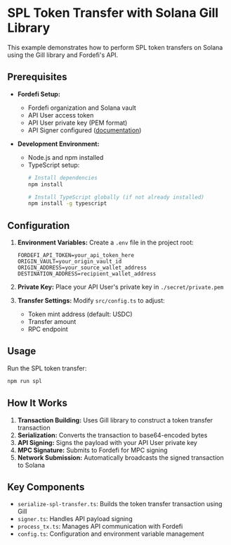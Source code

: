 # SPL Token Transfer with Solana Gill Library

This example demonstrates how to perform SPL token transfers on Solana using the Gill library and Fordefi's API.

## Prerequisites

- **Fordefi Setup:**
  - Fordefi organization and Solana vault
  - API User access token
  - API User private key (PEM format)
  - API Signer configured ([documentation](https://docs.fordefi.com/developers/program-overview))

- **Development Environment:**
  - Node.js and npm installed
  - TypeScript setup:
    ```bash
    # Install dependencies
    npm install
    
    # Install TypeScript globally (if not already installed)
    npm install -g typescript
    ```

## Configuration

1. **Environment Variables:**
   Create a `.env` file in the project root:
   ```env
   FORDEFI_API_TOKEN=your_api_token_here
   ORIGIN_VAULT=your_origin_vault_id
   ORIGIN_ADDRESS=your_source_wallet_address
   DESTINATION_ADDRESS=recipient_wallet_address
   ```

2. **Private Key:**
   Place your API User's private key in `./secret/private.pem`

3. **Transfer Settings:**
   Modify `src/config.ts` to adjust:
   - Token mint address (default: USDC)
   - Transfer amount
   - RPC endpoint

## Usage

Run the SPL token transfer:

```bash
npm run spl
```

## How It Works

1. **Transaction Building:** Uses Gill library to construct a token transfer transaction
2. **Serialization:** Converts the transaction to base64-encoded bytes
3. **API Signing:** Signs the payload with your API User private key
4. **MPC Signature:** Submits to Fordefi for MPC signing
5. **Network Submission:** Automatically broadcasts the signed transaction to Solana

## Key Components

- `serialize-spl-transfer.ts`: Builds the token transfer transaction using Gill
- `signer.ts`: Handles API payload signing
- `process_tx.ts`: Manages API communication with Fordefi
- `config.ts`: Configuration and environment variable management
